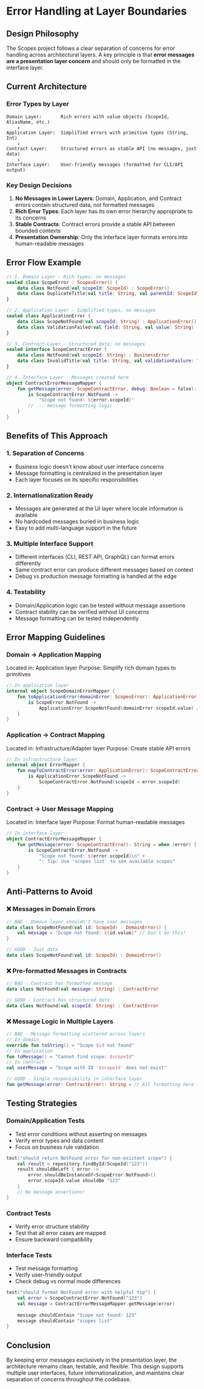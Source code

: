 # Error Handling at Layer Boundaries

## Design Philosophy

The Scopes project follows a clear separation of concerns for error handling across architectural layers. A key principle is that **error messages are a presentation layer concern** and should only be formatted in the interface layer.

## Current Architecture

### Error Types by Layer

```
Domain Layer:       Rich errors with value objects (ScopeId, AliasName, etc.)
    ↓
Application Layer:  Simplified errors with primitive types (String, Int)
    ↓
Contract Layer:     Structured errors as stable API (no messages, just data)
    ↓
Interface Layer:    User-friendly messages (formatted for CLI/API output)
```

### Key Design Decisions

1. **No Messages in Lower Layers**: Domain, Application, and Contract errors contain structured data, not formatted messages
2. **Rich Error Types**: Each layer has its own error hierarchy appropriate to its concerns
3. **Stable Contracts**: Contract errors provide a stable API between bounded contexts
4. **Presentation Ownership**: Only the interface layer formats errors into human-readable messages

## Error Flow Example

```kotlin
// 1. Domain Layer - Rich types, no messages
sealed class ScopeError : ScopesError() {
    data class NotFound(val scopeId: ScopeId) : ScopeError()
    data class DuplicateTitle(val title: String, val parentId: ScopeId?) : ScopeError()
}

// 2. Application Layer - Simplified types, no messages
sealed class ApplicationError {
    data class ScopeNotFound(val scopeId: String) : ApplicationError()
    data class ValidationFailed(val field: String, val value: String) : ApplicationError()
}

// 3. Contract Layer - Structured data, no messages
sealed interface ScopeContractError {
    data class NotFound(val scopeId: String) : BusinessError
    data class InvalidTitle(val title: String, val validationFailure: TitleValidationFailure) : InputError
}

// 4. Interface Layer - Messages created here
object ContractErrorMessageMapper {
    fun getMessage(error: ScopeContractError, debug: Boolean = false): String = when (error) {
        is ScopeContractError.NotFound ->
            "Scope not found: ${error.scopeId}"
        // ... message formatting logic
    }
}
```

## Benefits of This Approach

### 1. Separation of Concerns
- Business logic doesn't know about user interface concerns
- Message formatting is centralized in the presentation layer
- Each layer focuses on its specific responsibilities

### 2. Internationalization Ready
- Messages are generated at the UI layer where locale information is available
- No hardcoded messages buried in business logic
- Easy to add multi-language support in the future

### 3. Multiple Interface Support
- Different interfaces (CLI, REST API, GraphQL) can format errors differently
- Same contract error can produce different messages based on context
- Debug vs production message formatting is handled at the edge

### 4. Testability
- Domain/Application logic can be tested without message assertions
- Contract stability can be verified without UI concerns
- Message formatting can be tested independently

## Error Mapping Guidelines

### Domain → Application Mapping

Located in: Application layer
Purpose: Simplify rich domain types to primitives

```kotlin
// In application layer
internal object ScopeDomainErrorMapper {
    fun toApplicationError(domainError: ScopesError): ApplicationError = when (domainError) {
        is ScopeError.NotFound ->
            ApplicationError.ScopeNotFound(domainError.scopeId.value) // value object → string
    }
}
```

### Application → Contract Mapping

Located in: Infrastructure/Adapter layer
Purpose: Create stable API errors

```kotlin
// In infrastructure layer
internal object ErrorMapper {
    fun mapToContractError(error: ApplicationError): ScopeContractError = when (error) {
        is ApplicationError.ScopeNotFound ->
            ScopeContractError.NotFound(scopeId = error.scopeId)
    }
}
```

### Contract → User Message Mapping

Located in: Interface layer
Purpose: Format human-readable messages

```kotlin
// In interface layer
object ContractErrorMessageMapper {
    fun getMessage(error: ScopeContractError): String = when (error) {
        is ScopeContractError.NotFound ->
            "Scope not found: ${error.scopeId}\n" +
            "💡 Tip: Use 'scopes list' to see available scopes"
    }
}
```

## Anti-Patterns to Avoid

### ❌ Messages in Domain Errors

```kotlin
// BAD - Domain layer shouldn't have user messages
data class ScopeNotFound(val id: ScopeId) : DomainError() {
    val message = "Scope not found: ${id.value}" // Don't do this!
}

// GOOD - Just data
data class ScopeNotFound(val id: ScopeId) : DomainError()
```

### ❌ Pre-formatted Messages in Contracts

```kotlin
// BAD - Contract has formatted message
data class NotFound(val message: String) : ContractError

// GOOD - Contract has structured data
data class NotFound(val scopeId: String) : ContractError
```

### ❌ Message Logic in Multiple Layers

```kotlin
// BAD - Message formatting scattered across layers
// In domain
override fun toString() = "Scope $id not found"
// In application
fun toMessage() = "Cannot find scope: $scopeId"
// In contract
val userMessage = "Scope with ID '$scopeId' does not exist"

// GOOD - Single responsibility in interface layer
fun getMessage(error: ContractError): String = // All formatting here
```

## Testing Strategies

### Domain/Application Tests
- Test error conditions without asserting on messages
- Verify error types and data content
- Focus on business rule validation

```kotlin
test("should return NotFound error for non-existent scope") {
    val result = repository.findById(ScopeId("123"))
    result shouldBeLeft { error ->
        error.shouldBeInstanceOf<ScopeError.NotFound>()
        error.scopeId.value shouldBe "123"
    }
    // No message assertions!
}
```

### Contract Tests
- Verify error structure stability
- Test that all error cases are mapped
- Ensure backward compatibility

### Interface Tests
- Test message formatting
- Verify user-friendly output
- Check debug vs normal mode differences

```kotlin
test("should format NotFound error with helpful tip") {
    val error = ScopeContractError.NotFound("123")
    val message = ContractErrorMessageMapper.getMessage(error)
    
    message shouldContain "Scope not found: 123"
    message shouldContain "scopes list"
}
```

## Conclusion

By keeping error messages exclusively in the presentation layer, the architecture remains clean, testable, and flexible. This design supports multiple user interfaces, future internationalization, and maintains clear separation of concerns throughout the codebase.
